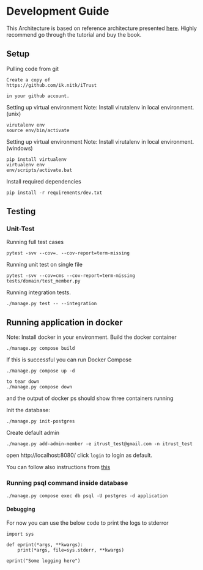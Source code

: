 # Development Guide

This Architecture is based on reference architecture presented [here](https://www.thedigitalcatbooks.com/pycabook-introduction/).
Highly recommend go through the tutorial and buy the book.

## Setup

Pulling code from git

```
Create a copy of
https://github.com/ik.nitk/iTrust

in your github account.
```

Setting up virtual environment
Note: Install virutalenv in local environment.(unix)

```
virutalenv env
source env/bin/activate
```

Setting up virtual environment
Note: Install virutalenv in local environment.(windows)

```
pip install virtualenv
virtualenv env
env/scripts/activate.bat
```

Install required dependencies

```
pip install -r requirements/dev.txt
```

## Testing

### Unit-Test

Running full test cases

```
pytest -svv --cov=. --cov-report=term-missing
```

Running unit test on single file

```
pytest -svv --cov=cms --cov-report=term-missing tests/domain/test_member.py
```

Running integration tests.

```
./manage.py test -- --integration
```

## Running application in docker

Note: Install docker in your environment.
Build the docker container

```
./manage.py compose build
```

If this is successful you can run Docker Compose

```
./manage.py compose up -d

to tear down
./manage.py compose down
```

and the output of docker ps should show three containers running

Init the database:

```
./manage.py init-postgres
```

Create default admin
```
./manage.py add-admin-member -e itrust_test@gmail.com -n itrust_test
```

open http://localhost:8080/
click `login` to login as default.

You can follow also instructions from [this](https://www.thedigitalcatbooks.com/pycabook-chapter-08/)


### Running psql command inside database

```
./manage.py compose exec db psql -U postgres -d application
```
#### Debugging

For now you can use the below code to print the logs to stderror

```
import sys

def eprint(*args, **kwargs):
    print(*args, file=sys.stderr, **kwargs)

eprint("Some logging here")
```
